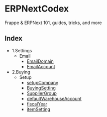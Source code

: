 # ERPNextCodex
Frappe &amp; ERPNext 101, guides, tricks, and more 



## Index
- 1.Settings
  - Email
    - [EmailDomain](./settings/email/1.emailDomain.md)
    - [EmailAccount](./settings/email/2.emailAccount.md)
- 2.Buying
  - Setup
    - [setupCompany](./buying/setup/company.md)
    - [BuyingSetting](./buying/setup/buyingSetting.md)
    - [SupplierGroup](./buying/setup/supplierGroup.md)
    - [defaultWarehouseAccount](./buying/setup/defaultWarehouseAccount.md)
    - [fiscalYear](./buying/setup/fiscalYear.md)
    - [itemSetting](./buying/setup/itemSetting.md)